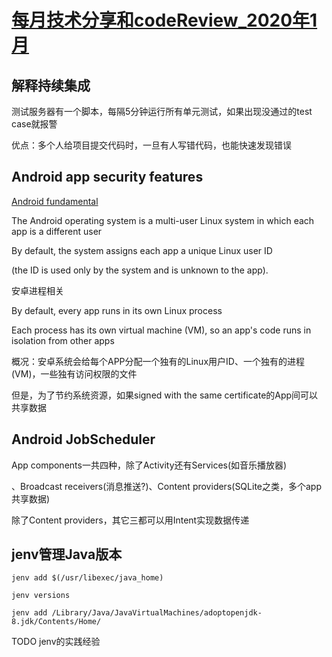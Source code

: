 # [每月技术分享和codeReview_2020年1月](/2020/01_1/code_review.md)

## 解释持续集成

测试服务器有一个脚本，每隔5分钟运行所有单元测试，如果出现没通过的test case就报警

优点：多个人给项目提交代码时，一旦有人写错代码，也能快速发现错误

## Android app security features

[Android fundamental](https://developer.android.com/guide/components/fundamentals)

The Android operating system is a multi-user Linux system in which each app is a different user

By default, the system assigns each app a unique Linux user ID

(the ID is used only by the system and is unknown to the app). 

安卓进程相关

By default, every app runs in its own Linux process

Each process has its own virtual machine (VM), so an app's code runs in isolation from other apps

概况：安卓系统会给每个APP分配一个独有的Linux用户ID、一个独有的进程(VM)，一些独有访问权限的文件

但是，为了节约系统资源，如果signed with the same certificate的App间可以共享数据

## Android JobScheduler

App components一共四种，除了Activity还有Services(如音乐播放器)

、Broadcast receivers(消息推送?)、Content providers(SQLite之类，多个app共享数据)

除了Content providers，其它三都可以用Intent实现数据传递

## jenv管理Java版本

`jenv add $(/usr/libexec/java_home)`

`jenv versions`

`jenv add /Library/Java/JavaVirtualMachines/adoptopenjdk-8.jdk/Contents/Home/`

TODO jenv的实践经验
